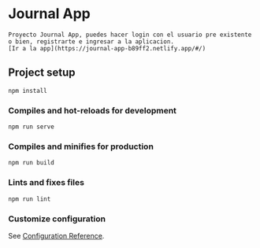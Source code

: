 # Journal App
```
Proyecto Journal App, puedes hacer login con el usuario pre existente o bien, registrarte e ingresar a la aplicacion.
[Ir a la app](https://journal-app-b89ff2.netlify.app/#/)
```

## Project setup
```
npm install
```

### Compiles and hot-reloads for development
```
npm run serve
```

### Compiles and minifies for production
```
npm run build
```

### Lints and fixes files
```
npm run lint
```

### Customize configuration
See [Configuration Reference](https://cli.vuejs.org/config/).
